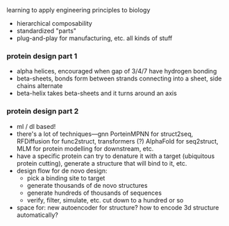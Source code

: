 learning to apply engineering principles to biology
- hierarchical composability
- standardized "parts"
- plug-and-play for manufacturing, etc. all kinds of stuff
### protein design part 1
- alpha helices, encouraged when gap of 3/4/7 have hydrogen bonding
- beta-sheets, bonds form between strands connecting into a sheet, side chains alternate
- beta-helix takes beta-sheets and it turns around an axis
### protein design part 2
- ml / dl based!
- there's a lot of techniques—gnn PorteinMPNN for struct2seq, RFDiffusion for func2struct, transformers (?) AlphaFold for seq2struct, MLM for protein modelling for downstream, etc.
- have a specific protein can try to denature it with a target (ubiquitous protein cutting), generate a structure that will bind to it, etc.
- design flow for de novo design:
	- pick a binding site to target
	- generate thousands of de novo structures
	- generate hundreds of thousands of sequences
	- verify, filter, simulate, etc. cut down to a hundred or so
- space for: new autoencoder for structure? how to encode 3d structure automatically?